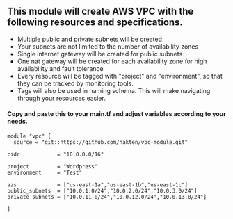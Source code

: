 ## This module will create AWS VPC with the following resources and specifications.

* Multiple public and private subnets will be created
* Your subnets are not limited to the number of availability zones
* Single internet gateway will be created for public subnets
* One nat gateway will be created for each availability zone for high availability and fault tolerance
* Every resource will be tagged with "project" and "environment", so that they can be tracked by monitoring tools.
* Tags will also be used in naming schema. This will make navigating through your resources easier.



#### Copy and paste this to your main.tf and adjust variables according to your needs.

```
module "vpc" {
  source = "git::https://github.com/hakten/vpc-module.git"

cidr            = "10.0.0.0/16"

project         = "Wordpress"
environment     = "Test"

azs             = ["us-east-1a","us-east-1b","us-east-1c"]
public_subnets  = ["10.0.1.0/24","10.0.2.0/24","10.0.3.0/24"]
private_subnets = ["10.0.11.0/24","10.0.12.0/24","10.0.13.0/24"]

}
  ```

